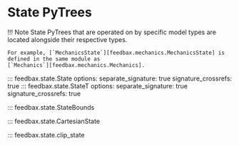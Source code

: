 # State PyTrees

!!! Note
    State PyTrees that are operated on by specific model types are located alongside their respective types.

    For example, [`MechanicsState`][feedbax.mechanics.MechanicsState] is defined in the same module as
    [`Mechanics`][feedbax.mechanics.Mechanics].

::: feedbax.state.State
    options:
        separate_signature: true
        signature_crossrefs: true
::: feedbax.state.StateT
    options:
        separate_signature: true
        signature_crossrefs: true

::: feedbax.state.StateBounds

::: feedbax.state.CartesianState

::: feedbax.state.clip_state
